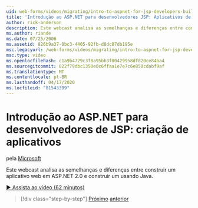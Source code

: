 ```yaml
---
uid: web-forms/videos/migrating/intro-to-aspnet-for-jsp-developers-building-applications
title: 'Introdução ao ASP.NET para desenvolvedores JSP: Aplicativos de construção | Microsoft Docs'
author: rick-anderson
description: Este webcast analisa as semelhanças e diferenças entre construir um aplicativo web em ASP.NET 2.0 e construir um usando Java.
ms.author: riande
ms.date: 07/25/2006
ms.assetid: 826b9a37-0bc3-4405-92fb-d8dc87db195e
msc.legacyurl: /web-forms/videos/migrating/intro-to-aspnet-for-jsp-developers-building-applications
msc.type: video
ms.openlocfilehash: c1a9b4729c3f8a95bb3f00429958df820ce84ba4
ms.sourcegitcommit: 022f79dbc1350e0c6ffaa1e7e7c6e850cdabf9af
ms.translationtype: MT
ms.contentlocale: pt-BR
ms.lasthandoff: 04/17/2020
ms.locfileid: "81543399"
---
```

# <a name="intro-to-aspnet-for-jsp-developers-building-applications"></a>Introdução ao ASP.NET para desenvolvedores de JSP: criação de aplicativos

pela [Microsoft](https://github.com/microsoft)

Este webcast analisa as semelhanças e diferenças entre construir um aplicativo web em ASP.NET 2.0 e construir um usando Java.

[&#9654; Assista ao vídeo (62 minutos)](https://channel9.msdn.com/Blogs/ASP-NET-Site-Videos/intro-to-aspnet-for-jsp-developers-building-applications)

> [!div class="step-by-step"]
> [Próximo](intro-to-aspnet-for-jsp-developers-welcome-to-aspnet-20.md)
> [anterior](intro-to-aspnet-for-coldfusion-developers-adding-aspnet-to-your-repertoire.md)
